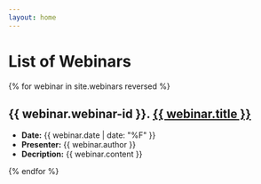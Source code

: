 ```yaml
---
layout: home
---
```

<h1>List of Webinars</h1>

{% for webinar in site.webinars reversed %}
<section>
  <h2>{{ webinar.webinar-id }}. 
      <strong><a href="{{ site.baseurl }}{{ webinar.url }}">{{ webinar.title }}</a></strong> 
  </h2> 
  <ul>
	<li><strong>Date:</strong> {{ webinar.date | date: "%F" }}</li>
    <li><strong>Presenter:</strong> {{ webinar.author }}</li>
    <li><strong>Decription:</strong> {{ webinar.content }}</li>
  </ul>
</section>
{% endfor %}
